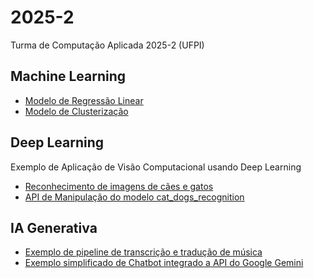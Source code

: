 # 2025-2
Turma de Computação Aplicada 2025-2 (UFPI)

## Machine Learning

- [Modelo de Regressão Linear](notebooks/ML_Linear_Regressionn.ipynb)
- [Modelo de Clusterização](notebooks/ML_K_Means.ipynb)
  
## Deep Learning

Exemplo de Aplicação de Visão Computacional usando Deep Learning
- [Reconhecimento de imagens de cães e gatos](https://github.com/topicos-computacao-aplicada/2025-2/tree/main/cat_dog)
- [API de Manipulação do modelo cat_dogs_recognition](https://github.com/topicos-computacao-aplicada/2025-2/tree/main/api/api_cat_dog)

## IA Generativa
- [Exemplo de pipeline de transcrição e tradução de música](notebooks/pipeline_traduz_musica_ingles_para_portugues.ipynb)
- [Exemplo simplificado de Chatbot integrado a API do Google Gemini](https://github.com/topicos-computacao-aplicada/2025-2/tree/main/gemini_chatbot)
